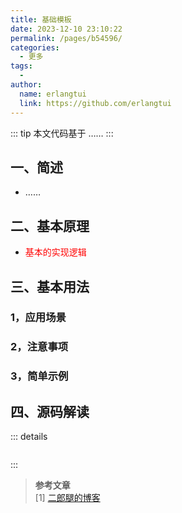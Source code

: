 ```yaml
---
title: 基础模板
date: 2023-12-10 23:10:22
permalink: /pages/b54596/
categories:
  - 更多
tags:
  - 
author: 
  name: erlangtui
  link: https://github.com/erlangtui
---
```

::: tip
本文代码基于 ……
:::
## 一、简述
* ……

## 二、基本原理
* <span style="color: red;">基本的实现逻辑</span>

## 三、基本用法
### 1，应用场景

### 2，注意事项

### 3，简单示例

## 四、源码解读
::: details
```go

```
:::

> **参考文章**<br>
> [1] [二郎腿的博客](https://erlangtui.top)<br>
